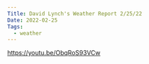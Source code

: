 ```yaml
---
Title: David Lynch's Weather Report 2/25/22
Date: 2022-02-25
Tags:
  - weather
---
```


https://youtu.be/ObqRoS93VCw